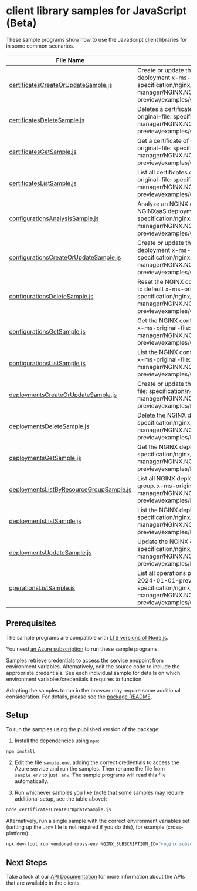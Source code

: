 # client library samples for JavaScript (Beta)

These sample programs show how to use the JavaScript client libraries for in some common scenarios.

| **File Name**                                                                   | **Description**                                                                                                                                                                                                           |
| ------------------------------------------------------------------------------- | ------------------------------------------------------------------------------------------------------------------------------------------------------------------------------------------------------------------------- |
| [certificatesCreateOrUpdateSample.js][certificatescreateorupdatesample]         | Create or update the NGINX certificates for given NGINX deployment x-ms-original-file: specification/nginx/resource-manager/NGINX.NGINXPLUS/preview/2024-01-01-preview/examples/Certificates_CreateOrUpdate.json          |
| [certificatesDeleteSample.js][certificatesdeletesample]                         | Deletes a certificate from the NGINX deployment x-ms-original-file: specification/nginx/resource-manager/NGINX.NGINXPLUS/preview/2024-01-01-preview/examples/Certificates_Delete.json                                     |
| [certificatesGetSample.js][certificatesgetsample]                               | Get a certificate of given NGINX deployment x-ms-original-file: specification/nginx/resource-manager/NGINX.NGINXPLUS/preview/2024-01-01-preview/examples/Certificates_Get.json                                            |
| [certificatesListSample.js][certificateslistsample]                             | List all certificates of given NGINX deployment x-ms-original-file: specification/nginx/resource-manager/NGINX.NGINXPLUS/preview/2024-01-01-preview/examples/Certificates_List.json                                       |
| [configurationsAnalysisSample.js][configurationsanalysissample]                 | Analyze an NGINX configuration without applying it to the NGINXaaS deployment x-ms-original-file: specification/nginx/resource-manager/NGINX.NGINXPLUS/preview/2024-01-01-preview/examples/Configurations_Analysis.json   |
| [configurationsCreateOrUpdateSample.js][configurationscreateorupdatesample]     | Create or update the NGINX configuration for given NGINX deployment x-ms-original-file: specification/nginx/resource-manager/NGINX.NGINXPLUS/preview/2024-01-01-preview/examples/Configurations_CreateOrUpdate.json       |
| [configurationsDeleteSample.js][configurationsdeletesample]                     | Reset the NGINX configuration of given NGINX deployment to default x-ms-original-file: specification/nginx/resource-manager/NGINX.NGINXPLUS/preview/2024-01-01-preview/examples/Configurations_Delete.json                |
| [configurationsGetSample.js][configurationsgetsample]                           | Get the NGINX configuration of given NGINX deployment x-ms-original-file: specification/nginx/resource-manager/NGINX.NGINXPLUS/preview/2024-01-01-preview/examples/Configurations_Get.json                                |
| [configurationsListSample.js][configurationslistsample]                         | List the NGINX configuration of given NGINX deployment. x-ms-original-file: specification/nginx/resource-manager/NGINX.NGINXPLUS/preview/2024-01-01-preview/examples/Configurations_List.json                             |
| [deploymentsCreateOrUpdateSample.js][deploymentscreateorupdatesample]           | Create or update the NGINX deployment x-ms-original-file: specification/nginx/resource-manager/NGINX.NGINXPLUS/preview/2024-01-01-preview/examples/Deployments_Create.json                                                |
| [deploymentsDeleteSample.js][deploymentsdeletesample]                           | Delete the NGINX deployment resource x-ms-original-file: specification/nginx/resource-manager/NGINX.NGINXPLUS/preview/2024-01-01-preview/examples/Deployments_Delete.json                                                 |
| [deploymentsGetSample.js][deploymentsgetsample]                                 | Get the NGINX deployment x-ms-original-file: specification/nginx/resource-manager/NGINX.NGINXPLUS/preview/2024-01-01-preview/examples/Deployments_Get.json                                                                |
| [deploymentsListByResourceGroupSample.js][deploymentslistbyresourcegroupsample] | List all NGINX deployments under the specified resource group. x-ms-original-file: specification/nginx/resource-manager/NGINX.NGINXPLUS/preview/2024-01-01-preview/examples/Deployments_ListByResourceGroup.json          |
| [deploymentsListSample.js][deploymentslistsample]                               | List the NGINX deployments resources x-ms-original-file: specification/nginx/resource-manager/NGINX.NGINXPLUS/preview/2024-01-01-preview/examples/Deployments_List.json                                                   |
| [deploymentsUpdateSample.js][deploymentsupdatesample]                           | Update the NGINX deployment x-ms-original-file: specification/nginx/resource-manager/NGINX.NGINXPLUS/preview/2024-01-01-preview/examples/Deployments_Update.json                                                          |
| [operationsListSample.js][operationslistsample]                                 | List all operations provided by Nginx.NginxPlus for the 2024-01-01-preview api version. x-ms-original-file: specification/nginx/resource-manager/NGINX.NGINXPLUS/preview/2024-01-01-preview/examples/Operations_List.json |

## Prerequisites

The sample programs are compatible with [LTS versions of Node.js](https://github.com/nodejs/release#release-schedule).

You need [an Azure subscription][freesub] to run these sample programs.

Samples retrieve credentials to access the service endpoint from environment variables. Alternatively, edit the source code to include the appropriate credentials. See each individual sample for details on which environment variables/credentials it requires to function.

Adapting the samples to run in the browser may require some additional consideration. For details, please see the [package README][package].

## Setup

To run the samples using the published version of the package:

1. Install the dependencies using `npm`:

```bash
npm install
```

2. Edit the file `sample.env`, adding the correct credentials to access the Azure service and run the samples. Then rename the file from `sample.env` to just `.env`. The sample programs will read this file automatically.

3. Run whichever samples you like (note that some samples may require additional setup, see the table above):

```bash
node certificatesCreateOrUpdateSample.js
```

Alternatively, run a single sample with the correct environment variables set (setting up the `.env` file is not required if you do this), for example (cross-platform):

```bash
npx dev-tool run vendored cross-env NGINX_SUBSCRIPTION_ID="<nginx subscription id>" NGINX_RESOURCE_GROUP="<nginx resource group>" node certificatesCreateOrUpdateSample.js
```

## Next Steps

Take a look at our [API Documentation][apiref] for more information about the APIs that are available in the clients.

[certificatescreateorupdatesample]: https://github.com/Azure/azure-sdk-for-js/blob/main/sdk/nginx/arm-nginx/samples/v4-beta/javascript/certificatesCreateOrUpdateSample.js
[certificatesdeletesample]: https://github.com/Azure/azure-sdk-for-js/blob/main/sdk/nginx/arm-nginx/samples/v4-beta/javascript/certificatesDeleteSample.js
[certificatesgetsample]: https://github.com/Azure/azure-sdk-for-js/blob/main/sdk/nginx/arm-nginx/samples/v4-beta/javascript/certificatesGetSample.js
[certificateslistsample]: https://github.com/Azure/azure-sdk-for-js/blob/main/sdk/nginx/arm-nginx/samples/v4-beta/javascript/certificatesListSample.js
[configurationsanalysissample]: https://github.com/Azure/azure-sdk-for-js/blob/main/sdk/nginx/arm-nginx/samples/v4-beta/javascript/configurationsAnalysisSample.js
[configurationscreateorupdatesample]: https://github.com/Azure/azure-sdk-for-js/blob/main/sdk/nginx/arm-nginx/samples/v4-beta/javascript/configurationsCreateOrUpdateSample.js
[configurationsdeletesample]: https://github.com/Azure/azure-sdk-for-js/blob/main/sdk/nginx/arm-nginx/samples/v4-beta/javascript/configurationsDeleteSample.js
[configurationsgetsample]: https://github.com/Azure/azure-sdk-for-js/blob/main/sdk/nginx/arm-nginx/samples/v4-beta/javascript/configurationsGetSample.js
[configurationslistsample]: https://github.com/Azure/azure-sdk-for-js/blob/main/sdk/nginx/arm-nginx/samples/v4-beta/javascript/configurationsListSample.js
[deploymentscreateorupdatesample]: https://github.com/Azure/azure-sdk-for-js/blob/main/sdk/nginx/arm-nginx/samples/v4-beta/javascript/deploymentsCreateOrUpdateSample.js
[deploymentsdeletesample]: https://github.com/Azure/azure-sdk-for-js/blob/main/sdk/nginx/arm-nginx/samples/v4-beta/javascript/deploymentsDeleteSample.js
[deploymentsgetsample]: https://github.com/Azure/azure-sdk-for-js/blob/main/sdk/nginx/arm-nginx/samples/v4-beta/javascript/deploymentsGetSample.js
[deploymentslistbyresourcegroupsample]: https://github.com/Azure/azure-sdk-for-js/blob/main/sdk/nginx/arm-nginx/samples/v4-beta/javascript/deploymentsListByResourceGroupSample.js
[deploymentslistsample]: https://github.com/Azure/azure-sdk-for-js/blob/main/sdk/nginx/arm-nginx/samples/v4-beta/javascript/deploymentsListSample.js
[deploymentsupdatesample]: https://github.com/Azure/azure-sdk-for-js/blob/main/sdk/nginx/arm-nginx/samples/v4-beta/javascript/deploymentsUpdateSample.js
[operationslistsample]: https://github.com/Azure/azure-sdk-for-js/blob/main/sdk/nginx/arm-nginx/samples/v4-beta/javascript/operationsListSample.js
[apiref]: https://docs.microsoft.com/javascript/api/@azure/arm-nginx?view=azure-node-preview
[freesub]: https://azure.microsoft.com/free/
[package]: https://github.com/Azure/azure-sdk-for-js/tree/main/sdk/nginx/arm-nginx/README.md
